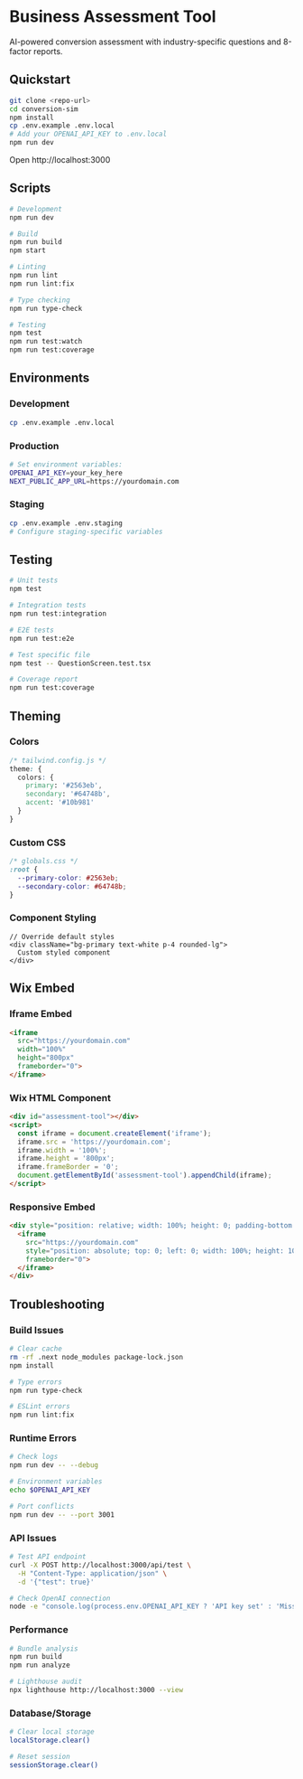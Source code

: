 # Business Assessment Tool

AI-powered conversion assessment with industry-specific questions and 8-factor reports.

## Quickstart

```bash
git clone <repo-url>
cd conversion-sim
npm install
cp .env.example .env.local
# Add your OPENAI_API_KEY to .env.local
npm run dev
```

Open http://localhost:3000

## Scripts

```bash
# Development
npm run dev

# Build
npm run build
npm start

# Linting
npm run lint
npm run lint:fix

# Type checking
npm run type-check

# Testing
npm test
npm run test:watch
npm run test:coverage
```

## Environments

### Development
```bash
cp .env.example .env.local
```

### Production
```bash
# Set environment variables:
OPENAI_API_KEY=your_key_here
NEXT_PUBLIC_APP_URL=https://yourdomain.com
```

### Staging
```bash
cp .env.example .env.staging
# Configure staging-specific variables
```

## Testing

```bash
# Unit tests
npm test

# Integration tests
npm run test:integration

# E2E tests
npm run test:e2e

# Test specific file
npm test -- QuestionScreen.test.tsx

# Coverage report
npm run test:coverage
```

## Theming

### Colors
```css
/* tailwind.config.js */
theme: {
  colors: {
    primary: '#2563eb',
    secondary: '#64748b',
    accent: '#10b981'
  }
}
```

### Custom CSS
```css
/* globals.css */
:root {
  --primary-color: #2563eb;
  --secondary-color: #64748b;
}
```

### Component Styling
```tsx
// Override default styles
<div className="bg-primary text-white p-4 rounded-lg">
  Custom styled component
</div>
```

## Wix Embed

### Iframe Embed
```html
<iframe 
  src="https://yourdomain.com" 
  width="100%" 
  height="800px"
  frameborder="0">
</iframe>
```

### Wix HTML Component
```html
<div id="assessment-tool"></div>
<script>
  const iframe = document.createElement('iframe');
  iframe.src = 'https://yourdomain.com';
  iframe.width = '100%';
  iframe.height = '800px';
  iframe.frameBorder = '0';
  document.getElementById('assessment-tool').appendChild(iframe);
</script>
```

### Responsive Embed
```html
<div style="position: relative; width: 100%; height: 0; padding-bottom: 56.25%;">
  <iframe 
    src="https://yourdomain.com"
    style="position: absolute; top: 0; left: 0; width: 100%; height: 100%;"
    frameborder="0">
  </iframe>
</div>
```

## Troubleshooting

### Build Issues
```bash
# Clear cache
rm -rf .next node_modules package-lock.json
npm install

# Type errors
npm run type-check

# ESLint errors
npm run lint:fix
```

### Runtime Errors
```bash
# Check logs
npm run dev -- --debug

# Environment variables
echo $OPENAI_API_KEY

# Port conflicts
npm run dev -- --port 3001
```

### API Issues
```bash
# Test API endpoint
curl -X POST http://localhost:3000/api/test \
  -H "Content-Type: application/json" \
  -d '{"test": true}'

# Check OpenAI connection
node -e "console.log(process.env.OPENAI_API_KEY ? 'API key set' : 'Missing API key')"
```

### Performance
```bash
# Bundle analysis
npm run build
npm run analyze

# Lighthouse audit
npx lighthouse http://localhost:3000 --view
```

### Database/Storage
```bash
# Clear local storage
localStorage.clear()

# Reset session
sessionStorage.clear()
```